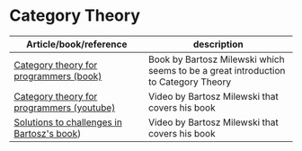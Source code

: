 # Category Theory

| Article/book/reference | description |
|--|--|
| [Category theory for programmers (book)](https://github.com/evowilliamson/category_theory/blob/master/resources/category-theory-for-programmers.pdf) | Book by Bartosz Milewski which seems to be a great introduction to Category Theory |
| [Category theory for programmers (youtube)](https://github.com/evowilliamson/category_theory/blob/master/resources/category-theory-for-programmers.pdf) | Video by Bartosz Milewski that covers his book|
| [Solutions to challenges in Bartosz's book](http://danshiebler.com/2018-11-10-category-solutions/)) | Video by Bartosz Milewski that covers his book|


<!--stackedit_data:
eyJoaXN0b3J5IjpbLTYzOTQ1MzEwMF19
-->